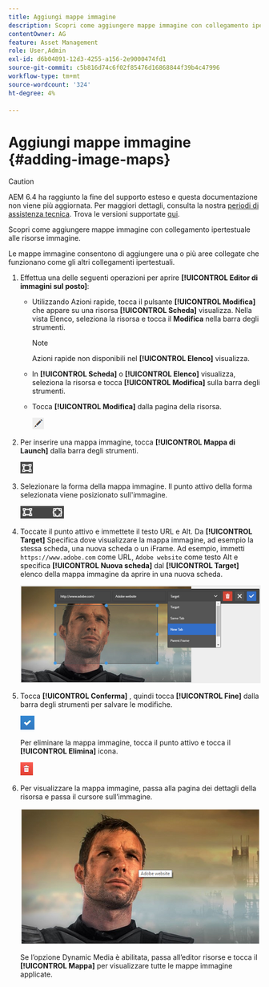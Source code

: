 ```yaml
---
title: Aggiungi mappe immagine
description: Scopri come aggiungere mappe immagine con collegamento ipertestuale alle risorse immagine.
contentOwner: AG
feature: Asset Management
role: User,Admin
exl-id: d6b04891-12d3-4255-a156-2e9000474fd1
source-git-commit: c5b816d74c6f02f85476d16868844f39b4c47996
workflow-type: tm+mt
source-wordcount: '324'
ht-degree: 4%

---
```


# Aggiungi mappe immagine {#adding-image-maps}

>[!CAUTION]
>
>AEM 6.4 ha raggiunto la fine del supporto esteso e questa documentazione non viene più aggiornata. Per maggiori dettagli, consulta la nostra [periodi di assistenza tecnica](https://helpx.adobe.com/it/support/programs/eol-matrix.html). Trova le versioni supportate [qui](https://experienceleague.adobe.com/docs/).

Scopri come aggiungere mappe immagine con collegamento ipertestuale alle risorse immagine.

Le mappe immagine consentono di aggiungere una o più aree collegate che funzionano come gli altri collegamenti ipertestuali.

1. Effettua una delle seguenti operazioni per aprire **[!UICONTROL Editor di immagini sul posto]**:

   * Utilizzando Azioni rapide, tocca il pulsante **[!UICONTROL Modifica]** che appare su una risorsa **[!UICONTROL Scheda]** visualizza. Nella vista Elenco, seleziona la risorsa e tocca il **Modifica** nella barra degli strumenti.

      >[!NOTE]
      >
      >Azioni rapide non disponibili nel **[!UICONTROL Elenco]** visualizza.

   * In **[!UICONTROL Scheda]** o **[!UICONTROL Elenco]** visualizza, seleziona la risorsa e tocca **[!UICONTROL Modifica]** sulla barra degli strumenti.
   * Tocca **[!UICONTROL Modifica]** dalla pagina della risorsa.

      ![chlimage_1-420](assets/chlimage_1-420.png)

1. Per inserire una mappa immagine, tocca **[!UICONTROL Mappa di Launch]** dalla barra degli strumenti.

   ![chlimage_1-421](assets/chlimage_1-421.png)

1. Selezionare la forma della mappa immagine. Il punto attivo della forma selezionata viene posizionato sull&#39;immagine.

   ![chlimage_1-422](assets/chlimage_1-422.png)

1. Toccate il punto attivo e immettete il testo URL e Alt. Da **[!UICONTROL Target]** Specifica dove visualizzare la mappa immagine, ad esempio la stessa scheda, una nuova scheda o un iFrame. Ad esempio, immetti `https://www.adobe.com` come URL, `Adobe website` come testo Alt e specifica **[!UICONTROL Nuova scheda]** dal **[!UICONTROL Target]** elenco della mappa immagine da aprire in una nuova scheda.

   ![chlimage_1-423](assets/chlimage_1-423.png)

1. Tocca **[!UICONTROL Conferma]** , quindi tocca **[!UICONTROL Fine]** dalla barra degli strumenti per salvare le modifiche.

   ![chlimage_1-424](assets/chlimage_1-424.png)

   Per eliminare la mappa immagine, tocca il punto attivo e tocca il **[!UICONTROL Elimina]** icona.

   ![chlimage_1-425](assets/chlimage_1-425.png)

1. Per visualizzare la mappa immagine, passa alla pagina dei dettagli della risorsa e passa il cursore sull’immagine.

   ![chlimage_1-426](assets/chlimage_1-426.png)

   Se l’opzione Dynamic Media è abilitata, passa all’editor risorse e tocca il **[!UICONTROL Mappa]** per visualizzare tutte le mappe immagine applicate.
